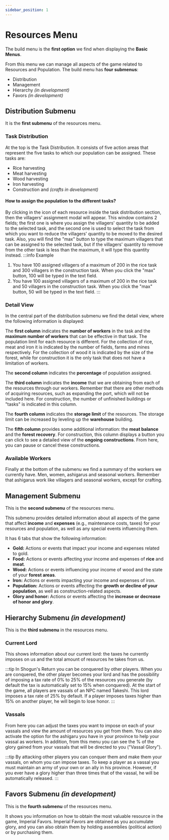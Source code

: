 ```yaml
---
sidebar_position: 1
---
```


# Resources Menu

The build menu is the **first option** we find when displaying the **Basic Menus**.

From this menu we can manage all aspects of the game related to Resources and Population. The build menu has **four submenus**:
- Distribution
- Management
- Hierarchy *(in development)*
- Favors *(in development)*

## Distribution Submenu
It is the **first submenu** of the resources menu.

### Task Distribution
At the top is the Task Distribution. It consists of five action areas that represent the five tasks to which our population can be assigned. These tasks are:

- Rice harvesting
- Meat harvesting
- Wood harvesting
- Iron harvesting
- Construction and *(crafts in development)*

#### How to assign the population to the different tasks?
By clicking in the icon of each resource inside the task distribution section, then the villagers' assignment modal will appear. This window contains 2 fields; the first one is where you assign the villagers' quantity to be added to the selected task, and the second one is used to select the task from which you want to reduce the villagers' quantity to be moved to the desired task. Also, you will find the "max" button to type the maximum villagers that can be assigned to the selected task, but if the villagers' quantity to remove from the other task is less than the maximum, it will type this quantity instead.
:::info Example
1. You have 100 assigned villagers of a maximum of 200 in the rice task and 300 villagers in the construction task. When you click the "max" button, 100 will be typed in the text field.
2. You have 100 assigned villagers of a maximum of 200 in the rice task and 50 villagers in the construction task. When you click the "max" button, 50 will be typed in the text field.
:::
<!-- There are two ways to distribute the population.

1. By dragging the villager-shaped icons between the action areas. There are a total of 20 villager-shaped icons (male and female), each of them representing 5% of the total population. We must click and hold drag to the area where we want to distribute those villagers.

2. By clicking on the top of each of the action areas. A quick villager assignment pop-up window will appear. This window has three buttons: Assign all population that can work on this task, Assign half of the population, and Remove all population. In addition to these three buttons, there is a text area where you can enter the percentage of the population you want to assign precisely. When using this method of assignment, the “Construction” action area acts as a “buffer.” This means that when you remove villagers from any of the tasks, those villagers will go to “construction,” and when you add villagers, they will also be taken from the “construction” area. If there are no villagers under construction, you will not be able to assign more to the new task this way. -->

<!-- :::tip
The second method of population distribution is much more precise, since you can adjust the number of villagers assigned to each task (sometimes there is a 1-villager offset due to internal percentage calculations).
::: -->

### Detail View
In the central part of the distribution submenu we find the detail view, where the following information is displayed:

The **first column** indicates the **number of workers** in the task and the **maximum number of workers** that can be effective in that task. <!-- If we assign a number of workers greater than the maximum, the number will appear in red and those workers will not be effective in that task. --> The population limit for each resource is different. For the collection of rice, meat and iron it is indicated by the number of fields, farms and mines respectively. For the collection of wood it is indicated by the size of the forest, while for construction it is the only task that does not have a limitation of workers.

The **second column** indicates the **percentage** of population assigned.

The **third column** indicates the **income** that we are obtaining from each of the resources through our workers. Remember that there are other methods of acquiring resources, such as expanding the port, which will not be included here. For construction, the number of unfinished buildings or "tasks" is indicated in this column.

The **fourth column** indicates the **storage limit** of the resources. The storage limit can be increased by leveling up the **warehouse** building.

The **fifth column** provides some additional information: the **meat balance** and the **forest recovery**. For construction, this column displays a button you can click to see a detailed view of the **ongoing constructions**. From here, you can pause or cancel these constructions.

### Available Workers
Finally at the bottom of the submenu we find a summary of the workers we currently have. Men, women, ashigarus and seasonal workers. Remember that ashigarus work like villagers and seasonal workers, except for crafting.

## Management Submenu
This is the **second submenu** of the resources menu.

This submenu provides detailed information about all aspects of the game that affect **income** and **expenses** (e.g., maintenance costs, taxes) for your resources and population, as well as any special events influencing them.

It has 6 tabs that show the following information:

- **Gold:** Actions or events that impact your income and expenses related to gold.
- **Food:** Actions or events affecting your income and expenses of **rice** and **meat**.
- **Wood:** Actions or events influencing your income of wood and the state of your **forest areas**.
- **Iron:** Actions or events impacting your income and expenses of iron.
- **Population:** Actions or events affecting the **growth or decline of your population**, as well as construction-related aspects.
- **Glory and honor:** Actions or events affecting the **increase or decrease of honor and glory**.  

## Hierarchy Submenu *(in development)*
This is the **third submenu** in the resources menu.

### Current Lord
This shows information about our current lord: the taxes he currently imposes on us and the total amount of resources he takes from us.

:::tip
In Shogun's Return you can be conquered by other players. When you are conquered, the other player becomes your lord and has the possibility of imposing a tax rate of 0% to 25% of the resources you generate (by default the tax is automatically set to 15% when conquered). At the start of the game, all players are vassals of an NPC named Takeshi. This lord imposes a tax rate of 25% by default. If a player imposes taxes higher than 15% on another player, he will begin to lose honor.
:::

### Vassals
From here you can adjust the taxes you want to impose on each of your vassals and view the amount of resources you get from them. You can also activate the option for the ashigaru you have in your province to help your vassal as workers. In addition, from this menu you can see the % of the glory gained from your vassals that will be directed to you ("Vassal Glory").

:::tip
By attacking other players you can conquer them and make them your vassals, on whom you can impose taxes. To keep a player as a vassal you must maintain an army of your own or an ally in his province. However, if you ever have a glory higher than three times that of the vassal, he will be automatically released.
:::

## Favors Submenu *(in development)*
This is the **fourth submenu** of the resources menu.

It shows you information on how to obtain the most valuable resource in the game, Imperial Favors. Imperial Favors are obtained as you accumulate glory, and you can also obtain them by holding assemblies (political action) or by purchasing them.